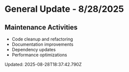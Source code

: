 # General Update - 8/28/2025

## Maintenance Activities

- Code cleanup and refactoring
- Documentation improvements
- Dependency updates
- Performance optimizations

Updated: 2025-08-28T18:37:42.790Z
